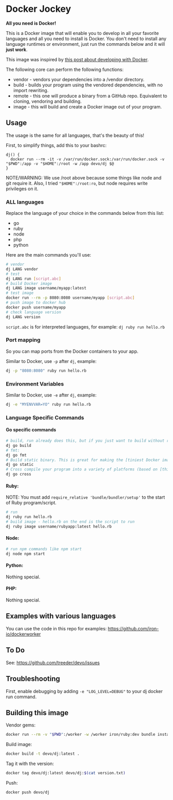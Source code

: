 # Docker Jockey

**All you need is Docker!**

This is a Docker image that will enable you to develop in all your favorite languages and all you need to install is Docker.
You don't need to install any language runtimes or environment, just run the commands below and it will **just work**. 

This image was inspired by [this post about developing with Docker](https://medium.com/iron-io-blog/why-and-how-to-use-docker-for-development-a156c1de3b24).

The following core  can perform the following functions:

* vendor - vendors your dependencies into a /vendor directory.
* build - builds your program using the vendored dependencies, with no import rewriting.
* remote - this one will produce a binary from a GitHub repo. Equivalent to cloning, vendoring and building.
* image - this will build and create a Docker image out of your program.

## Usage

The usage is the same for all languages, that's the beauty of this!

First, to simplify things, add this to your bashrc:

```
dj() {
  docker run --rm -it -v /var/run/docker.sock:/var/run/docker.sock -v "$PWD":/app -v "$HOME":/root -w /app devo/dj $@
}
```

NOTE/WARNING: We use /root above because some things like node and git require it. Also, I tried `"$HOME":/root:ro`, but node requires write privileges on it.

### ALL languages

Replace the language of your choice in the commands below from this list:

* go
* ruby
* node
* php
* python

Here are the main commands you'll use:

```sh
# vendor
dj LANG vendor
# test
dj LANG run [script.abc]
# build Docker image
dj LANG image username/myapp:latest
# test image
docker run --rm -p 8080:8080 username/myapp [script.abc]
# push image to docker hub
docker push username/myapp
# check language version
dj LANG version
```

`script.abc` is for interpreted languages, for example: `dj ruby run hello.rb`

### Port mapping

So you can map ports from the Docker containers to your app.

Similar to Docker, use `-p` after `dj`, example:

```sh
dj -p "8080:8080" ruby run hello.rb
```

### Environment Variables

Similar to Docker, use `-e` after `dj`, example:

```sh
dj -e "MYENVVAR=YO" ruby run hello.rb
```

### Language Specific Commands

#### Go specific commands

```sh
# build, run already does this, but if you just want to build without running:
dj go build
# fmt:
dj go fmt
# Build static binary. This is great for making the [tiniest Docker image possible](http://www.iron.io/blog/2015/07/an-easier-way-to-create-tiny-golang-docker-images.html):
dj go static
# Cross compile your program into a variety of platforms (based on [this](https://medium.com/iron-io-blog/how-to-cross-compile-go-programs-using-docker-beaa102a316d#95d9):
dj go cross
```

#### Ruby:

NOTE: You must add `require_relative 'bundle/bundler/setup'` to the start of Ruby program/script.

```sh
# run
dj ruby run hello.rb
# build image - hello.rb on the end is the script to run
dj ruby image username/rubyapp:latest hello.rb
```

#### Node:

```sh
# run npm commands like npm start
dj node npm start
```

#### Python:

Nothing special.

#### PHP:

Nothing special.

## Examples with various languages

You can use the code in this repo for examples: https://github.com/iron-io/dockerworker

## To Do

See: https://github.com/treeder/devo/issues

## Troubleshooting

First, enable debugging by adding `-e "LOG_LEVEL=DEBUG"` to your dj docker run command.

## Building this image

Vendor gems:

```sh
docker run --rm -v "$PWD":/worker -w /worker iron/ruby:dev bundle install --standalone --clean
```

Build image:

```sh
docker build -t devo/dj:latest .
```

Tag it with the version:

```sh
docker tag devo/dj:latest devo/dj:$(cat version.txt)
```

Push:

```sh
docker push devo/dj
```
